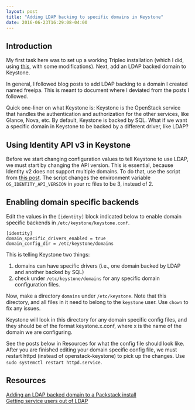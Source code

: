 ```yaml
---
layout: post
title: "Adding LDAP backing to specific domains in Keystone"
date: 2016-06-23T16:29:08-04:00
---
```


Introduction
-------------

My first task here was to set up a working Tripleo installation (which I
did, using [this](http://adam.younglogic.com/2016/05/freeipa-tripleo-undercloud/),
with some modifications). Next, add an LDAP backed domain to Keystone.

In general, I followed blog posts to add LDAP backing to a domain I created named freeipa.
This is meant to document where I deviated from the posts I followed.

Quick one-liner on what Keystone is: Keystone is the OpenStack service that handles
the authentication and authorization for the other services, like Glance, Nova, etc.
By default, Keystone is backed by SQL. What if we want a specific domain in Keystone
to be backed by a different driver, like LDAP?

Using Identity API v3 in Keystone
-----------------------------------

Before we start changing configuration values to tell Keystone to use LDAP, we must start
by changing the API version. This is essential, because Identity v2 does not support multiple
domains. To do that, use the script from
[this post](http://adam.younglogic.com/2016/03/v3fromv2/). The script changes
the environment variable `OS_IDENTITY_API_VERSION` in your rc files to be 3, instead of 2.

Enabling domain specific backends
---------------------------------

Edit the values in the `[identity]` block indicated below to enable domain specific backends in
`/etc/keystone/keystone.conf`.

```
[identity]
domain_specific_drivers_enabled = true
domain_config_dir = /etc/keystone/domains
```

This is telling Keystone two things:  
  1. domains can have specific drivers (i.e., one domain backed by LDAP and another backed by SQL)  
  2. check under `/etc/keystone/domains` for any specific domain configuration files.  

Now, make a directory `domains` under `/etc/keystone`. Note that this directory, and all
files in it need to belong to the `keystone` user. Use `chown` to fix any issues.

Keystone will look in this directory for any domain specific config files, and they should be of
the format keystone.x.conf, where x is the name of the domain we are configuring.

See the posts below in Resources for what the config file should look like. After you are finished
editing your domain specific config file,  we must restart httpd (instead of openstack-keystone)
to pick up the changes. Use  `sudo systemctl restart httpd.service`.

Resources
---------
[Adding an LDAP backed domain to a Packstack install](http://adam.younglogic.com/2015/02/adding-an-ldap-backed-domain-to-a-packstack-install/)  
[Getting service users out of LDAP](http://adam.younglogic.com/2014/08/getting-service-users-out-of-ldap/)

